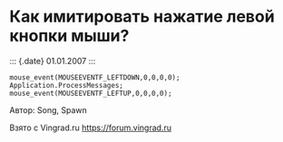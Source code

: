 Как имитировать нажатие левой кнопки мыши?
==========================================

::: {.date}
01.01.2007
:::

    mouse_event(MOUSEEVENTF_LEFTDOWN,0,0,0,0);
    Application.ProcessMessages;
    mouse_event(MOUSEEVENTF_LEFTUP,0,0,0,0); 

Автор: Song, Spawn

Взято с Vingrad.ru <https://forum.vingrad.ru>
